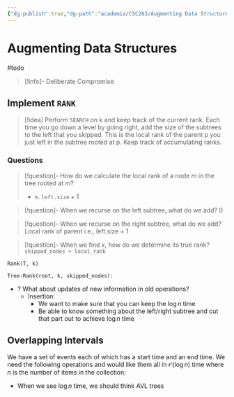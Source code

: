 ```yaml
---
{"dg-publish":true,"dg-path":"academia/CSC263/Augmenting Data Structures.md","permalink":"/academia/csc-263/augmenting-data-structures/","tags":["cs","lecture","note","university"],"created":"2025-02-06T14:00:31.874-05:00","updated":"2025-02-06T15:00:25.600-05:00"}
---
```



# Augmenting Data Structures

#todo

> [!info]- Deliberate Compromise

## Implement `RANK`

> [!idea] Perform `SEARCH` on k and keep track of the current rank. Each time you go down a level by going right, add the size of the subtrees to the left that you skipped. This is the local rank of the parent p you just left in the subtree rooted at p. Keep track of accumulating ranks.

### Questions

> [!question]- How do we calculate the local rank of a node $m$ in the tree rooted at $m$?
> - $\texttt{m.left.size} + 1$

> [!question]- When we recurse on the left subtree, what do we add?
> 0

> [!question]- When we recurse on the right subtree, what do we add?
> Local rank of parent i.e., left.size + 1

> [!question]- When we find $x$, how do we determine its true rank?
> `skipped_nodes + local_rank`

```pseudocode
Rank(T, k)

Tree-Rank(root, k, skipped_nodes):
```

- ? What about updates of new information in old operations?
    - Insertion:
        - We want to make sure that you can keep the $\log n$ time
        - Be able to know something about the left/right subtree and cut that part out to achieve $\log n$ time

## Overlapping Intervals

We have a set of events each of which has a start time and an end time.
We need the following operations and would like them all in $\mathcal{O}(\log n)$ time where $n$ is the number of items in the collection:

- When we see $\log n$ time, we should think AVL trees
